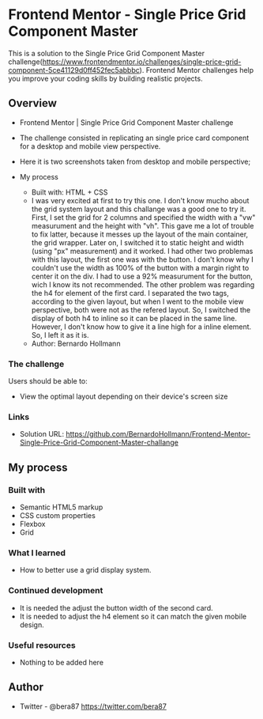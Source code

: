 # Frontend Mentor - Single Price Grid Component Master

This is a solution to the Single Price Grid Component Master challenge(https://www.frontendmentor.io/challenges/single-price-grid-component-5ce41129d0ff452fec5abbbc). Frontend Mentor challenges help you improve your coding skills by building realistic projects.

## Overview

  - Frontend Mentor | Single Price Grid Component Master challenge
  - The challenge consisted in replicating an single price card component for a desktop and mobile view perspective.
  - Here it is two screenshots taken from desktop and mobile perspective;

- My process
  - Built with: HTML + CSS
  - I was very excited at first to try this one. I don't know mucho about the grid system layout and this challange was a good one to try it. First, I set the grid for 2 columns and specified the width with a "vw" measurument and the height with "vh". This gave me a lot of trouble to fix latter, because it messes up the layout of the main container, the grid wrapper. Later on, I switched it to static height and width (using "px" measurement) and it worked. I had other two problemas with this layout, the first one was with the button. I don't know why I couldn't use the width as 100% of the button with a margin right to center it on the div. I had to use a 92% measurument for the button, wich I know its not recommended. The other problem was regarding the h4 for element of the first card. I separated the two tags, according to the given layout, but when I went to the mobile view perspective, both were not as the refered layout. So, I switched the display of both h4 to inline so it can be placed in the same line. However, I don't know how to give it a line high for a inline element. So, I left it as it is.
  - Author: Bernardo Hollmann

### The challenge

Users should be able to:

- View the optimal layout depending on their device's screen size

### Links

- Solution URL: https://github.com/BernardoHollmann/Frontend-Mentor-Single-Price-Grid-Component-Master-challange

## My process

### Built with

- Semantic HTML5 markup
- CSS custom properties
- Flexbox
- Grid

### What I learned

- How to better use a grid display system.

### Continued development

- It is needed the adjust the button width of the second card.
- It is needed to adjust the h4 element so it can match the given mobile design.

### Useful resources

- Nothing to be added here

## Author

- Twitter - @bera87 https://twitter.com/bera87